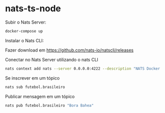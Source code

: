 # nats-ts-node

Subir o Nats Server:

```sh
docker-compose up
```

Instalar o Nats CLI:

Fazer download em <https://github.com/nats-io/natscli/releases>
<br>

Conectar no Nats Server utilizando o nats CLI

```sh
nats context add nats --server 0.0.0.0:4222 --description "NATS Docker local" --select
```

Se inscrever em um tópico

```sh
nats sub futebol.brasileiro
```

Publicar mensagem em um tópico

```sh
nats pub futebol.brasileiro "Bora Bahea"
```
